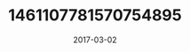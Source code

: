 ---
title: "1461107781570754895"
cover: "2017-03-02 06.47.22 1461107781570754895_46248401"
photo: "2017-03-02 06.47.22 1461107781570754895_46248401"
date: "2017-03-02"
type: "photo"
---
